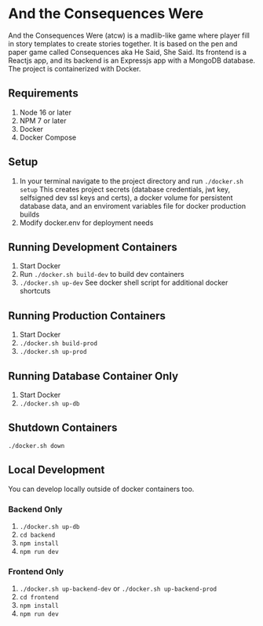 # And the Consequences Were
And the Consequences Were (atcw) is a madlib-like game where player fill in story templates to create stories together. It is based on the pen and paper game called Consequences aka He Said, She Said. Its frontend is a Reactjs app, and its backend is an Expressjs app with a MongoDB database. The project is containerized with Docker.

## Requirements
1. Node 16 or later
2. NPM 7 or later
3. Docker
4. Docker Compose

## Setup
1. In your terminal navigate to the project directory and run `./docker.sh setup` This creates project secrets (database credentials, jwt key, selfsigned dev ssl keys and certs), a docker volume for persistent database data, and an enviroment variables file for docker production builds
2. Modify docker.env for deployment needs

## Running Development Containers
1. Start Docker
2. Run `./docker.sh build-dev` to build dev containers
3. `./docker.sh up-dev`
See docker shell script for additional docker shortcuts

## Running Production Containers
1. Start Docker
2. `./docker.sh build-prod`
3. `./docker.sh up-prod`

## Running Database Container Only
1. Start Docker
2. `./docker.sh up-db`

## Shutdown Containers
`./docker.sh down`

## Local Development
You can develop locally outside of docker containers too.

### Backend Only
1. `./docker.sh up-db`
2. `cd backend`
3. `npm install`
4. `npm run dev`

### Frontend Only
1. `./docker.sh up-backend-dev` or `./docker.sh up-backend-prod`
2. `cd frontend`
3. `npm install`
4. `npm run dev`